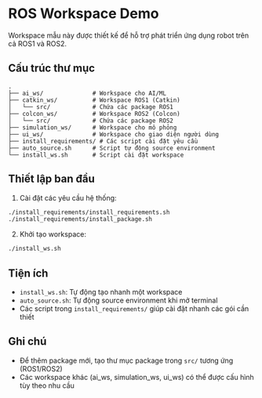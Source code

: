 # ROS Workspace Demo

Workspace mẫu này được thiết kế để hỗ trợ phát triển ứng dụng robot trên cả ROS1 và ROS2.

## Cấu trúc thư mục

```
.
├── ai_ws/              # Workspace cho AI/ML
├── catkin_ws/          # Workspace ROS1 (Catkin)
│   └── src/            # Chứa các package ROS1
├── colcon_ws/          # Workspace ROS2 (Colcon)  
│   └── src/            # Chứa các package ROS2
├── simulation_ws/      # Workspace cho mô phỏng
├── ui_ws/              # Workspace cho giao diện người dùng
├── install_requirements/ # Các script cài đặt yêu cầu
├── auto_source.sh      # Script tự động source environment
└── install_ws.sh       # Script cài đặt workspace
```

## Thiết lập ban đầu

1. Cài đặt các yêu cầu hệ thống:
```bash
./install_requirements/install_requirements.sh
./install_requirements/install_package.sh
```

2. Khởi tạo workspace:
```bash
./install_ws.sh
```

## Tiện ích
- `install_ws.sh`: Tự động tạo nhanh một workspace
- `auto_source.sh`: Tự động source environment khi mở terminal
- Các script trong `install_requirements/` giúp cài đặt nhanh các gói cần thiết

## Ghi chú

- Để thêm package mới, tạo thư mục package trong `src/` tương ứng (ROS1/ROS2)
- Các workspace khác (ai_ws, simulation_ws, ui_ws) có thể được cấu hình tùy theo nhu cầu
